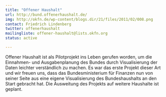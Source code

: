 ```yaml
---
title: "Offener Haushalt"
url: http://bund.offenerhaushalt.de/
img: http://okfn.de/wp-content/blogs.dir/21/files/2011/02/008.png
contact: Friedrich Lindenberg
twitter: offenerhaushalt
mailingliste: offener-haushalt@lists.okfn.org
status: active

---
```


Offener Haushalt ist als Pilotprojekt ins Leben gerufen worden, um die Einnahmen- und Ausgabenplanung des Bundes durch Visualisierung der Daten leichter verständlich zu machen. Es war das erste Projekt dieser Art und wir freuen uns, dass das Bundesministerium für Finanzen nun von seiner Seite aus eine eigene Visualisierung des Bundeshaushalts an den Start gebracht hat. Die Ausweitung des Projekts auf weitere Haushalte ist geplant.
